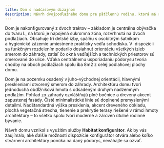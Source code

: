 ```yaml
---
title: Dom s nadčasovým dizajnom
description: Návrh dvojpodlažného domu pre päťčlennú rodinu, ktorá má rada minimalizmus. V Habitat konfigurátore sme vyskladali funkčne prehľadný a veľkostne optimalizovaný pôdorys, ktorý sme doplnili univerzálnymi dizajnovými prvkami a vkusnou kombináciou bielej omietky s dreveným obkladom. Zelená strecha nad prvým podlažím plynulo prechádza do hmoty balkóna, ktorý čiastočne kryje terasu pred dažďom a chráni južné presklenia pred letným prehrievaním.
---
```

Dom je nakonfigurovaný z dvoch traktov – základom je centrálna obývačka do tvaru L, na ktorú je napojená súkromná zóna, rozvrhnutá na dvoch podlažiach. Obsahuje tri detské izby, spálňu s osobitným šatníkom a hygienické zázemie umiestnené prakticky vedľa schodiska.  V  dispozícii sa funkčným rozdelením podarilo dosiahnuť orientáciu všetkých izieb smerom do záhrady, zatiaľ čo okná vedľajších a technických priestorov sú smerované do ulice. Vďaka centrálnemu usporiadaniu pôdorysu tvoria chodby na oboch podlažiach spolu iba 8m2 z celej podlahovej plochy domu. 

Dom je na pozemku osadený v juho-východnej orientácii, hlavnými preskleniami otvorený smerom do záhrady. Architektúru domu tvorí jednoduchá obdĺžniková hmota s odsadeným druhým nadzemným podlažím. Pohľad zo záhrady ozvláštňujú plné bočnice a drevený akcent zapustenej fasády. Čisté minimalistické línie sú doplnené premyslenými detailmi. Nadštandardná výška presklenia, akcent dreveného obkladu, plochá vegetačná strecha, tienenie a prekrytie terasy riešené v rámci hmoty architektúry – to všetko spolu tvorí moderné a zároveň útulné rodinné bývanie.

Návrh domu vznikol s využitím služby <strong>Habitat konfigurátor</strong>. Ak by vás zaujímalo, aké ďalšie možnosti dispozície konfigurátor otvára alebo koľko stvárnení architektúry ponúka na daný pôdorys, neváhajte sa ozvať. 

